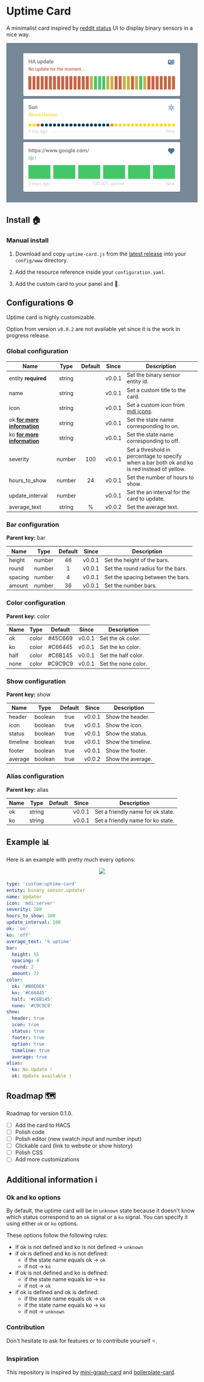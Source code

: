 # Uptime Card

A minimalist card inspired by [reddit status](https://www.redditstatus.com/) UI to display binary sensors in a nice way.

<p align="center">
  <img src="https://raw.githubusercontent.com/dylandoamaral/uptime-card/main/images/showcase.png" />
</p>

## Install  🏠

### Manual install

1. Download and copy `uptime-card.js` from the [latest release](https://github.com/dylandoamaral/uptime-card/releases/latest) into your `config/www` directory.

2. Add the resource reference inside your `configuration.yaml`.

3. Add the custom card to your panel and 🚀.

## Configurations ⚙️

Uptime card is highly customizable.

Option from version `v0.0.2` are not available yet since it is the work in progress release.

### Global configuration

| Name | Type | Default | Since | Description |
|------|:----:|:-------:|:-----:|-------------|
| entity **required** | string |  | v0.0.1 | Set the binary sensor entity id.
| name | string |  | v0.0.1 | Set a custom title to the card.
| icon | string |  | v0.0.1 | Set a custom icon from [mdi icons](https://iconify.design/icon-sets/mdi/).
| ok **[for more information](https://github.com/dylandoamaral/uptime-card#on-and-off-options)** | string |  | v0.0.1 | Set the state name corresponding to on.
| ko **[for more information](https://github.com/dylandoamaral/uptime-card#on-and-off-options)** | string |  | v0.0.1 | Set the state name corresponding to off.
| severity | number | 100 | v0.0.1 | Set a threshold in percentage to specify when a bar both ok and ko is red instead of yellow.
| hours_to_show | number | 24 | v0.0.1 | Set the number of hours to show.
| update_interval | number | | v0.0.1 | Set the an interval for the card to update.
| average_text | string | % | v0.0.2 | Set the average text.

### Bar configuration

**Parent key:** bar

| Name | Type | Default | Since | Description |
|------|:----:|:-------:|:-----:|-------------|
| height | number | 46 | v0.0.1 | Set the height of the bars.
| round | number | 1 | v0.0.1 | Set the round radius for the bars.
| spacing | number | 4 | v0.0.1 | Set the spacing between the bars.
| amount | number | 36 | v0.0.1 | Set the number bars.

### Color configuration

**Parent key:** color

| Name | Type | Default | Since | Description |
|------|:----:|:-------:|:-----:|-------------|
| ok | color | #45C669 | v0.0.1 | Set the ok color.
| ko | color | #C66445 | v0.0.1 | Set the ko color.
| half | color | #C6B145 | v0.0.1 | Set the half color.
| none | color | #C9C9C9 | v0.0.1 | Set the none color.

### Show configuration

**Parent key:** show

| Name | Type | Default | Since | Description |
|------|:----:|:-------:|:-----:|-------------|
| header | boolean | true | v0.0.1 | Show the header.
| icon | boolean | true | v0.0.1 | Show the icon.
| status | boolean | true | v0.0.1 | Show the status.
| timeline | boolean | true | v0.0.1 | Show the timeline.
| footer | boolean | true | v0.0.1 | Show the footer.
| average | boolean | true | v0.0.2 | Show the average.

### Alias configuration

**Parent key:** alias

| Name | Type | Default | Since | Description |
|------|:----:|:-------:|:-----:|-------------|
| ok | string | | v0.0.1 | Set a friendly name for ok state.
| ko | string | | v0.0.1 | Set a friendly name for ko state.

## Example 📊

Here is an example with pretty much every options:

<p align="center">
  <img src="https://raw.githubusercontent.com/dylandoamaral/uptime-card/main/images/example.png" />
</p>

```yaml
type: 'custom:uptime-card'
entity: binary_sensor.updater
name: Updater
icon: 'mdi:server'
severity: 100
hours_to_show: 100
update_interval: 100
ok: 'on'
ko: 'off'
average_text: '% uptime'
bar:
  height: 55
  spacing: 4
  round: 2
  amount: 72
color:
  ok: '#B0E0E6'
  ko: '#C66445'
  half: '#C6B145'
  none: '#C9C9C9'
show:
  header: true
  icon: true
  status: true
  footer: true
  option: true
  timeline: true
  average: true
alias:
  ko: No Update !
  ok: Update available !
```

## Roadmap 🗺️

Roadmap for version 0.1.0.

- [ ] Add the card to HACS
- [ ] Polish code
- [ ] Polish editor (new swatch input and number input)
- [ ] Clickable card (link to website or show history)
- [ ] Polish CSS
- [ ] Add more customizations

## Additional information ℹ️
### Ok and ko options

By default, the uptime card will be in `unknown` state because it doesn't know which status correspond to an `ok` signal or a `ko` signal. You can specify it using either `ok` or `ko` options.

These options follow the following rules:
- if ok is not defined and ko is not defined -> `unknown`
- if ok is defined and ko is not defined:
  - if the state name equals ok -> `ok`
  - if not -> `ko`
- if ok is not defined and ko is defined:
  - if the state name equals ko -> `ko`
  - if not -> `ok`
- if ok is defined and ok is defined:
  - if the state name equals ok -> `ok`
  - if the state name equals ko -> `ko`
  - if not -> `unknown`

### Contribution

Don't hesitate to ask for features or to contribute yourself ⭐.

### Inspiration

This repository is inspired by [mini-graph-card](https://github.com/kalkih/mini-graph-card) and [boilerplate-card](https://github.com/custom-cards/boilerplate-card).